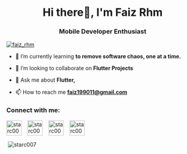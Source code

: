
<h1 align="center">Hi there👋, I'm Faiz Rhm</h1>
<h3 align="center">Mobile Developer Enthusiast</h3>

<p align="left"> <a href="https://twitter.com/faiz_rhm" target="blank"><img src="https://img.shields.io/twitter/follow/faiz_rhm?logo=twitter&style=for-the-badge" alt="faiz_rhm" /></a> </p>

- 🌱 I’m currently learning **to remove software chaos, one at a time.**

- 👯 I’m looking to collaborate on **Flutter Projects**

- 💬 Ask me about **Flutter,**

- 📫 How to reach me **faiz199011@gmail.com**


<h3 align="left">Connect with me:</h3>
<p align="left" style="display: flex; align-items:center">
<a href="https://twitter.com/faiz_rhm" target="blank" ><img align="center" src="https://github.com/Faiz-rhm/Faiz-Rhm/assets/14290499/fc143d2e-2797-41b7-9518-2b9a4eddafa8" alt="starc007" height="40" width="40"></a>
<a href="https://www.linkedin.com/in/faiz-rhm/" target="blank" style="margin-left:15px"><img align="center" src="https://github.com/Faiz-rhm/Faiz-Rhm/assets/14290499/2b637d89-d892-4417-9a2f-ef799ed9e75e" alt="starc007" height="40" width="40"></a>
<a href="https://www.instagram.com/faiz.rhm/" target="blank" style="margin-left:15px"><img align="center" src="https://github.com/Faiz-rhm/Faiz-Rhm/assets/14290499/fa571070-f3a5-4b67-b913-61b7ae19abc8" alt="starc007" height="40" width="40"></a>
<a href="https://www.instagram.com/faiz.rhm/" target="blank" style="margin-left:15px"><img align="center" src="https://github.com/Faiz-rhm/Faiz-Rhm/assets/14290499/2e6ffb8b-6e61-4d80-b260-ddcd0d8a1e78" alt="starc007" height="40" width="40"></a>
</p>

<!-- <h3 align="left">Support:</h3>
<p><a href="https://ko-fi.com/saurra3h"> <img align="left" src="https://cdn.ko-fi.com/cdn/kofi3.png?v=3" height="50" width="210" alt="saurra3h" /></a></p><br><br> -->

<p>&nbsp;<img align="center" src="https://github-readme-stats.vercel.app/api?username=Faiz-rhm&show_icons=true&locale=en" alt="starc007" /></p>

    
